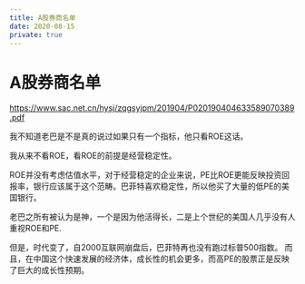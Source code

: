 ```yaml
---
title: A股券商名单
date: 2020-08-15
private: true
---
```

# A股券商名单
https://www.sac.net.cn/hysj/zqgsyjpm/201904/P020190404633589070389.pdf

我不知道老巴是不是真的说过如果只有一个指标，他只看ROE这话。

我从来不看ROE，看ROE的前提是经营稳定性。

ROE并没有考虑估值水平，对于经营稳定的企业来说，PE比ROE更能反映投资回报率，银行应该属于这个范畴。巴菲特喜欢稳定性，所以他买了大量的低PE的美国银行。

老巴之所有被认为是神，一个是因为他活得长，二是上个世纪的美国人几乎没有人重视ROE和PE.

但是，时代变了，自2000互联网崩盘后，巴菲特再也没有跑过标普500指数。
而且，在中国这个快速发展的经济体，成长性的机会更多，而高PE的股票正是反映了巨大的成长性预期。